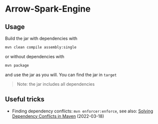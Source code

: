 # Arrow-Spark-Engine

## Usage
Build the jar with dependencies with
```bash
mvn clean compile assembly:single
```
or without dependencies with
```bash
mvn package
```
and use the jar as you will. You can find the jar in `target`
>Note: the jar includes all dependencies

## Useful tricks
 - Finding dependency conflicts: `mvn enforcer:enforce`, see also: [Solving Dependency Conflicts in Maven](https://dzone.com/articles/solving-dependency-conflicts-in-maven) (2022-03-18)